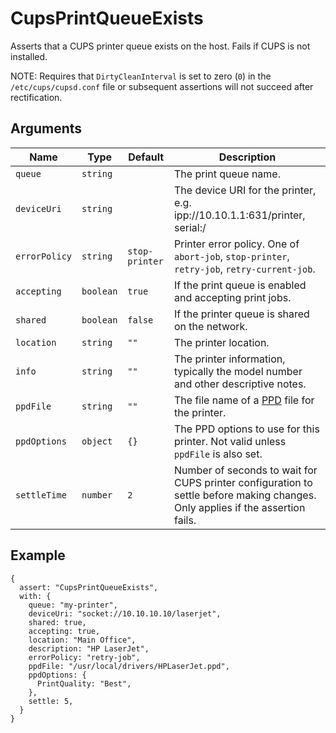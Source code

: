 # CupsPrintQueueExists

Asserts that a CUPS printer queue exists on the host. Fails if CUPS is not installed.

NOTE: Requires that `DirtyCleanInterval` is set to zero (`0`) in the `/etc/cups/cupsd.conf` file or subsequent assertions will not succeed after rectification.

## Arguments

| Name          | Type      | Default        | Description                                                                                                                    |
| ------------- | --------- | -------------- | ------------------------------------------------------------------------------------------------------------------------------ |
| `queue`       | `string`  |                | The print queue name.                                                                                                          |
| `deviceUri`   | `string`  |                | The device URI for the printer, e.g. ipp://10.10.1.1:631/printer, serial:/                                                     |
| `errorPolicy` | `string`  | `stop-printer` | Printer error policy.  One of `abort-job`, `stop-printer`, `retry-job`, `retry-current-job`.                                   |
| `accepting`   | `boolean` | `true`         | If the print queue is enabled and accepting print jobs.                                                                        |
| `shared`      | `boolean` | `false`        | If the printer queue is shared on the network.                                                                                 |
| `location`    | `string`  | `""`           | The printer location.                                                                                                          |
| `info`        | `string`  | `""`           | The printer information, typically the model number and other descriptive notes.                                               |
| `ppdFile`     | `string`  | `""`           | The file name of a [PPD](https://www.cups.org/doc/postscript-driver.html) file for the printer.                                |
| `ppdOptions`  | `object`  | `{}`           | The PPD options to use for this printer.  Not valid unless `ppdFile` is also set.                                              |
| `settleTime`  | `number`  | `2`            | Number of seconds to wait for CUPS printer configuration to settle before making changes. Only applies if the assertion fails. |

## Example

```json5
{
  assert: "CupsPrintQueueExists",
  with: {
    queue: "my-printer",
    deviceUri: "socket://10.10.10.10/laserjet",
    shared: true,
    accepting: true,
    location: "Main Office",
    description: "HP LaserJet",
    errorPolicy: "retry-job",
    ppdFile: "/usr/local/drivers/HPLaserJet.ppd",
    ppdOptions: {
      PrintQuality: "Best",
    },
    settle: 5,
  }
}
```
